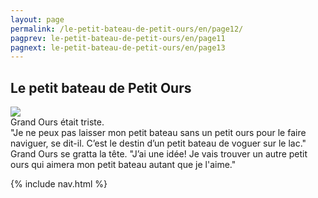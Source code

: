 ```yaml
---
layout: page
permalink: /le-petit-bateau-de-petit-ours/en/page12/
pagprev: le-petit-bateau-de-petit-ours/en/page11
pagnext: le-petit-bateau-de-petit-ours/en/page13
---
```


## Le petit bateau de Petit Ours

<img src="{{ site.baseurl }}/img/le-petit-bateau-de-petit-ours/page12.jpg"/>

<div class="childbook-text">
Grand Ours était triste.<br />
"Je ne peux pas laisser mon petit bateau sans un petit ours pour le faire naviguer, se dit-il. C’est le destin d’un petit bateau de voguer sur le lac."<br />
Grand Ours se gratta la tête. "J’ai une idée! Je vais trouver un autre petit ours qui aimera mon petit bateau autant que je l'aime."
</div>

{% include nav.html %}

